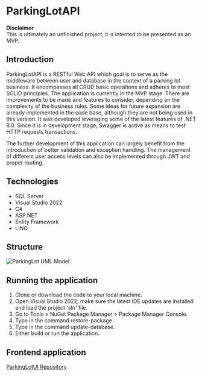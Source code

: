 # ParkingLotAPI

__Disclaimer__ <br>
This is ultimately an unfinished project, it is intented to be presented as an MVP.

## Introduction
ParkingLotAPI is a RESTful Web API which goal is to serve as the middleware between user and database in the context of a parking lot business. It encompasses all CRUD basic operations and adheres to most SOLID principles.
The application is currently in the MVP stage. There are improvements to be made and features to consider, depending on the complexity of the business rules. Some ideas for future expansion are already implemented in the code base, although they are not being used in this version.
It was developed leveraging some of the latest features of .NET 8.0. Since it is in development stage, Swagger is active as means to test HTTP requests transactions.

The further development of this application can largely benefit from the introduction of better validation and exception handling. The management of different user access levels can also be implemented through JWT and proper routing.

## Technologies
- SQL Server
- Visual Studio 2022
- C#
- ASP.NET
- Entity Framework
- LINQ

## Structure
![ParkingLot UML Model](https://github.com/user-attachments/assets/95069c9b-c844-43f6-96e0-f501a2c24b95)

## Running the application
1. Clone or download the code to your local machine.
2. Open Visual Studio 2022, make sure the latest IDE updates are installed and load the project 'sln' file.
3. Go to Tools > NuGet Package Manager > Package Manager Console.
4. Type in the command restore-package.
5. Type in the command update-database.
6. Either build or run the application.

## Frontend application
[ParkingLotUI Repository](https://github.com/rbcaputo/ParkingLotUI)

